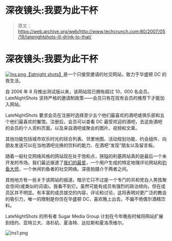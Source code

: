 # 深夜镜头:我要为此干杯

> 原文：<https://web.archive.org/web/http://www.techcrunch.com:80/2007/05/19/latenightshots-ill-drink-to-that/>

# 深夜镜头:我要为此干杯

[![lns.png](img/33a38804f01e057dbbd9bb9f672e272f.png)](https://web.archive.org/web/20221002225342/http://www.latenightshots.com/)[【latnight shots】](https://web.archive.org/web/20221002225342/http://www.latenightshots.com/)是一个只接受邀请的社交网站，致力于华盛顿 DC 的夜生活。

自 2006 年 8 月推出测试版以来，该网站现已拥有超过 10，000 名会员。LateNightShots 坚持严格的邀请制政策——会员只有在现有会员的推荐下才能加入网站。

LateNightShots 要求会员在注册时选择至少五个他们最喜欢的酒吧或俱乐部和五个他们最喜欢的餐馆。注册后，会员可以查看 DC 最受欢迎的酒吧，去这些酒吧的会员的个人资料页面，以及来自酒吧或聚会的图片、视频和文章。

其他功能包括城市欢乐时光的综合列表、邻里地图、活动规划功能、约会组件、向朋友发送可以在当地酒吧兑换的饮料的能力、在酒吧“发现”朋友以及留言板。

随着一般社交网络风格的网站现在处于饱和点，狭隘的利基网站真的是最后一个未开发的市场。我们最近报道了[我们的最爱](https://web.archive.org/web/20221002225342/http://www.beta.techcrunch.com/2007/05/14/ourfaves-word-of-mouth-meets-city-search/)，一个用户生成的特定地理评论网站和[钓鱼大师](https://web.archive.org/web/20221002225342/http://www.beta.techcrunch.com/2007/05/15/angling-masters-social-networking-comes-to-fishing/)，一个休闲钓鱼者的社交网络。深夜拍摄介于两者之间。

其他地方有一些关于该网站的报道，暗示它只不过是一个专门的共和党白人男孩聚会空间(或类似的词语)。我看不到它。虽然可能有成员有强烈的政治倾向，但在成员区并不明显。有丰富的成员提交的内容，评论和讨论，这将表明对更广泛的教会的吸引力，唯一的限制是你住在华盛顿 DC，喜欢晚上出去，不偏不倚偶尔酒精饮料。

LateNightShots 的所有者 Sugar Media Group 计划在今年晚些时候将网站扩展到纽约、亚特兰大、洛杉矶、夏洛特、达拉斯和夏洛茨维尔。

![lns1.png](img/db17fd47d1fb870f8eeaf7ec6e7d3e3a.png)